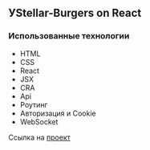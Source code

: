 ## УStellar-Burgers on React

### Использованные технологии

- HTML
- CSS
- React
- JSX
- CRA
- Api
- Роутинг
- Авторизация и Cookie
- WebSocket

Ссылка на [проект](https://ivan-antipenko.github.io/react-burger/)
